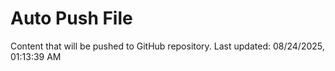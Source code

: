 # Auto Push File

Content that will be pushed to GitHub repository.
Last updated: 08/24/2025, 01:13:39 AM